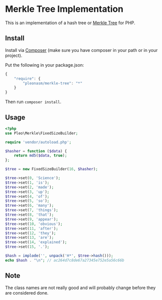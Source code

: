 # Merkle Tree Implementation #

This is an implementation of a hash tree or [Merkle Tree](http://en.wikipedia.org/wiki/Merkle_Tree)
for PHP. 

## Install ##

Install via [Composer](http://getcomposer.org) (make sure you have composer in your path or in your project).

Put the following in your package.json:

```javascript
{
    "require": {
        "pleonasm/merkle-tree": "*"
    }
}
```

Then run `composer install`.

## Usage ##

```php
<?php
use Pleo\Merkle\FixedSizeBuilder;

require 'vendor/autoload.php';

$hasher = function ($data) {
    return md5($data, true);
};

$tree = new FixedSizeBuilder(16, $hasher);

$tree->set(0, 'Science');
$tree->set(1, 'is');
$tree->set(2, 'made');
$tree->set(3, 'up');
$tree->set(4, 'of');
$tree->set(5, 'so');
$tree->set(6, 'many');
$tree->set(7, 'things');
$tree->set(8, 'that');
$tree->set(9, 'appear');
$tree->set(10, 'obvious');
$tree->set(11, 'after');
$tree->set(12, 'they');
$tree->set(13, 'are');
$tree->set(14, 'explained');
$tree->set(15, '.');

$hash = implode('', unpack('H*', $tree->hash()));
echo $hash . "\n"; // ac264d7c8de67a27345e752e5a56c66b
```

## Note ##

The class names are not really good and will probably change before they are
considered done.
